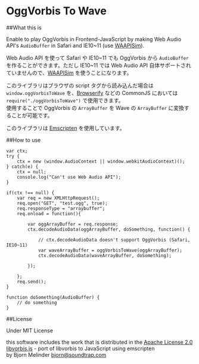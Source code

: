 OggVorbis To Wave
==================

##What this is

Enable to play OggVorbis in Frontend-JavaScript by making Web Audio API's `AudioBuffer` in Safari and IE10~11 (use [WAAPISim]).

Web Audio API を使って Safari や IE10~11 でも OggVorbis から `AudioBuffer` を作ることができます。ただし IE10~11 では Web Audio API 自体サポートされていませんので、[WAAPISim] を使うことになります。

このライブラリはブラウザの script タグから読み込んだ場合は `window.oggVorbisToWave` を、[Browserify] などの CommonJS においては `require("./oggVorbisToWave")` で使用できます。  
使用することで OggVorbis の `ArrayBuffer` を Wave の `ArrayBuffer` に変換することが可能です。

このライブラリは [Emscripten] を使用しています。


##How to use

	var ctx;
	try {
		ctx = new (window.AudioContext || window.webkitAudioContext)();
	} catch(e) {
		ctx = null;
		console.log("Can't use Web Audio API");
	}

	if(ctx !== null) {
		var req = new XMLHttpRequest();
		req.open("GET", "test.ogg", true);
		req.responseType = "arraybuffer";
		req.onload = function(){
		
			var oggArrayBuffer = req.response;
			ctx.decodeAudioData(oggArrayBuffer, doSomething, function() {

				// ctx.decodeAudioData doesn't support OggVorbis (Safari, IE10~11)
				var waveArrayBuffer = oggVorbisToWave(oggArrayBuffer);
				ctx.decodeAudioData(waveArrayBuffer, doSomething);
				
			});
			
		};
		req.send();
	}
	
	function doSomething(AudioBuffer) {
		// do something
	}


##License

Under MIT License

this software includes the work that is distributed in the [Apache License 2.0](http://www.apache.org/licenses/LICENSE-2.0)  
[libvorbis.js] - port of libvorbis to JavaScript using emscripten  
by Bjorn Melinder bjorn@soundtrap.com


[WAAPISim]:https://github.com/g200kg/WAAPISim
[Browserify]:http://browserify.org/
[Emscripten]:https://github.com/kripken/emscripten
[libvorbis.js]:https://github.com/bjornm/libvorbis-js